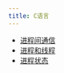 ```yaml
---
title: C语言
---
```


- [进程间通信](/common/c/IPCInterProcessCommunication/IPCInterProcessCommunication.html)
- [进程和线程](/common/c/processAndThread/processAndThread.html)
- [进程状态](/common/c/processStatus/processStatus.html)
